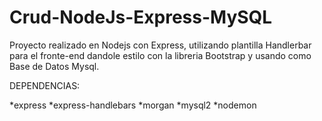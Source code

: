 # Crud-NodeJs-Express-MySQL

Proyecto realizado en Nodejs con Express, utilizando plantilla Handlerbar para el fronte-end dandole estilo con la libreria Bootstrap y usando como Base de Datos Mysql.

DEPENDENCIAS:

*express
*express-handlebars
*morgan
*mysql2
*nodemon
